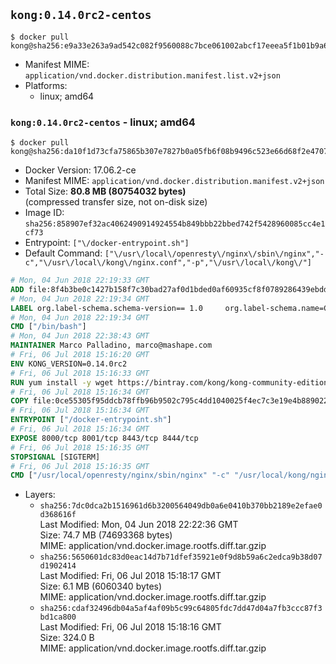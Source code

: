 ## `kong:0.14.0rc2-centos`

```console
$ docker pull kong@sha256:e9a33e263a9ad542c082f9560088c7bce061002abcf17eeea5f1b01b9a667a98
```

-	Manifest MIME: `application/vnd.docker.distribution.manifest.list.v2+json`
-	Platforms:
	-	linux; amd64

### `kong:0.14.0rc2-centos` - linux; amd64

```console
$ docker pull kong@sha256:da10f1d73cfa75865b307e7827b0a05fb6f08b9496c523e66d68f2e4707ce91e
```

-	Docker Version: 17.06.2-ce
-	Manifest MIME: `application/vnd.docker.distribution.manifest.v2+json`
-	Total Size: **80.8 MB (80754032 bytes)**  
	(compressed transfer size, not on-disk size)
-	Image ID: `sha256:858907ef32ac4062490914924554b849bbb22bbed742f5428960085cc4e1cf73`
-	Entrypoint: `["\/docker-entrypoint.sh"]`
-	Default Command: `["\/usr\/local\/openresty\/nginx\/sbin\/nginx","-c","\/usr\/local\/kong\/nginx.conf","-p","\/usr\/local\/kong\/"]`

```dockerfile
# Mon, 04 Jun 2018 22:19:33 GMT
ADD file:8f4b3be0c1427b158f7c30bad27af0d1bded0af60935cf8f0789286439ebdde9 in / 
# Mon, 04 Jun 2018 22:19:34 GMT
LABEL org.label-schema.schema-version== 1.0     org.label-schema.name=CentOS Base Image     org.label-schema.vendor=CentOS     org.label-schema.license=GPLv2     org.label-schema.build-date=20180531
# Mon, 04 Jun 2018 22:19:34 GMT
CMD ["/bin/bash"]
# Mon, 04 Jun 2018 22:38:43 GMT
MAINTAINER Marco Palladino, marco@mashape.com
# Fri, 06 Jul 2018 15:16:20 GMT
ENV KONG_VERSION=0.14.0rc2
# Fri, 06 Jul 2018 15:16:33 GMT
RUN yum install -y wget https://bintray.com/kong/kong-community-edition-rpm/download_file?file_path=centos/7/kong-community-edition-$KONG_VERSION.el7.noarch.rpm &&     yum clean all
# Fri, 06 Jul 2018 15:16:34 GMT
COPY file:0ce55305f95ddcb78ffb96b9502c795c4dd1040025f4ec7c3e19e4b889022b90 in /docker-entrypoint.sh 
# Fri, 06 Jul 2018 15:16:34 GMT
ENTRYPOINT ["/docker-entrypoint.sh"]
# Fri, 06 Jul 2018 15:16:34 GMT
EXPOSE 8000/tcp 8001/tcp 8443/tcp 8444/tcp
# Fri, 06 Jul 2018 15:16:35 GMT
STOPSIGNAL [SIGTERM]
# Fri, 06 Jul 2018 15:16:35 GMT
CMD ["/usr/local/openresty/nginx/sbin/nginx" "-c" "/usr/local/kong/nginx.conf" "-p" "/usr/local/kong/"]
```

-	Layers:
	-	`sha256:7dc0dca2b1516961d6b3200564049db0a6e0410b370bb2189e2efae0d368616f`  
		Last Modified: Mon, 04 Jun 2018 22:22:36 GMT  
		Size: 74.7 MB (74693368 bytes)  
		MIME: application/vnd.docker.image.rootfs.diff.tar.gzip
	-	`sha256:5650601dc83d0eac14d7b71dfef35921e0f9d8b59a6c2edca9b38d07d1902414`  
		Last Modified: Fri, 06 Jul 2018 15:18:17 GMT  
		Size: 6.1 MB (6060340 bytes)  
		MIME: application/vnd.docker.image.rootfs.diff.tar.gzip
	-	`sha256:cdaf32496db04a5af4af09b5c99c64805fdc7dd47d04a7fb3ccc87f3bd1ca800`  
		Last Modified: Fri, 06 Jul 2018 15:18:16 GMT  
		Size: 324.0 B  
		MIME: application/vnd.docker.image.rootfs.diff.tar.gzip
